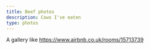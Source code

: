 ```yaml
---
title: Beef photos
description: Cows I've eaten
type: photos
---
```


A gallery like https://www.airbnb.co.uk/rooms/15713739
